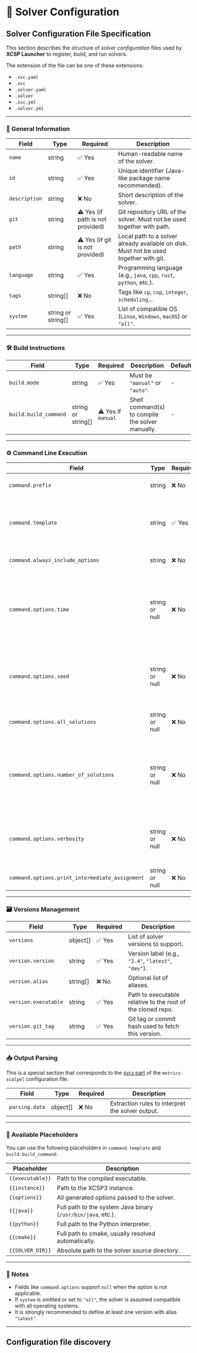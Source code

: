 # 📄 Solver Configuration


## Solver Configuration File Specification

This section describes the structure of *solver configuraiton* files used by **XCSP Launcher** to register, build, and run solvers.

The extension of the file can be one of these extensions: 

- `.xsc.yaml` 
- `.xsc` 
- `.solver.yaml` 
- `.solver`
- `.xsc.yml` 
- `.solver.yml`

---

### 🧩 General Information

| Field        | Type    | Required | Description                                                                 |
|--------------|---------|----------|-----------------------------------------------------------------------------|
| `name`       | string  | ✅ Yes   | Human-readable name of the solver.                                          |
| `id`         | string  | ✅ Yes   | Unique identifier (Java-like package name recommended).                     |
| `description`| string  | ❌ No    | Short description of the solver.                                            |
| `git` | string | ⚠️ Yes (if path is not provided) | Git repository URL of the solver. Must not be used together with path. |
| `path` | string | ⚠️ Yes (if git is not provided) | Local path to a solver already available on disk. Must not be used together with git. |
| `language`   | string  | ✅ Yes   | Programming language (e.g., `java`, `cpp`, `rust`, `python`, etc.).         |
| `tags`       | string[]| ❌ No    | Tags like `cp`, `cop`, `integer`, `scheduling`...                           |
| `system`     | string or string[] | ✅ Yes | List of compatible OS (`Linux`, `Windows`, `macOS`) or `"all"`.             |

---

### 🛠️ Build Instructions

| Field                  | Type                | Required | Description                                                | Default |
|------------------------|---------------------|----------|------------------------------------------------------------|---------|
| `build.mode`           | string              | ✅ Yes   | Must be `"manual"` or `"auto"`.                            | -       |
| `build.build_command`  | string or string[]  | ⚠️ Yes if `manual` | Shell command(s) to compile the solver manually.        | -       |

---

### ⚙️ Command Line Execution

| Field                         | Type               | Required | Description                                                                                              | Default |
|-------------------------------|--------------------|----------|----------------------------------------------------------------------------------------------------------|---------|
| `command.prefix`              | string             | ❌ No    | Prefix like `{{java}} -jar`, `{{python}}`.                                                               | ""      |
| `command.template`            | string             | ✅ Yes   | Template string with placeholders like `{{executable}} {{instance}} {{options}}`.                        | -       |
| `command.always_include_options` | string          | ❌ No    | Options appended to every call.                                                            | ""      |
| `command.options.time`        | string or null     | ❌ No    | Option to specify timeout in seconds. Placeholder: `{{value}}` integer that represents the time in seconds.                                          | null    |
| `command.options.seed`        | string or null     | ❌ No    | Option to specify the random seed.  Placeholder: `{{value}}` integer that represents the seed                                                                    | null    |
| `command.options.all_solutions` | string or null   | ❌ No    | Option to enable enumeration of all solutions.                                                           | null    |
| `command.options.number_of_solutions` | string or null | ❌ No | Option to limit number of solutions. Placeholder: `{{value}}` integer that represents the maximum number of solution.                                           | null    |
| `command.options.verbosity`   | string or null     | ❌ No    | Verbosity control. Placeholder: `{{value}}` an integer that represents the level.                                                                                     | null    |
| `command.options.print_intermediate_assignment` | string or null | ❌ No | Option to show intermediate assignment.                                                        | null    |

---

### 🗃️ Versions Management

| Field               | Type     | Required | Description                                                          |
|---------------------|----------|----------|----------------------------------------------------------------------|
| `versions`          | object[] | ✅ Yes   | List of solver versions to support.                                 |
| `version.version`   | string   | ✅ Yes   | Version label (e.g., `"2.4"`, `"latest"`, `"dev"`).                 |
| `version.alias`     | string[] | ❌ No    | Optional list of aliases.                                           |
| `version.executable`| string   | ✅ Yes   | Path to executable relative to the root of the cloned repo.         |
| `version.git_tag`   | string   | ✅ Yes   | Git tag or commit hash used to fetch this version.                  |

---

### 📥 Output Parsing

This is a special section that corresponds to the [`data` part](https://metrics.readthedocs.io/en/latest/scalpel-config.html#description-of-the-data-to-extract) of the `metrics-scalpel` configuration file. 

| Field           | Type       | Required | Description                                                                 |
|------------------|------------|----------|-----------------------------------------------------------------------------|
| `parsing.data`   | object[]   | ❌ No   | Extraction rules to interpret the solver output.                           |


---

### 🔁 Available Placeholders

You can use the following placeholders in `command.template` and `build.build_command`:

| Placeholder        | Description                                                       |
|--------------------|-------------------------------------------------------------------|
| `{{executable}}`   | Path to the compiled executable.                                  |
| `{{instance}}`     | Path to the XCSP3 instance.                                       |
| `{{options}}`      | All generated options passed to the solver.                       |
| `{{java}}`         | Full path to the system Java binary (`/usr/bin/java`, etc.).      |
| `{{python}}`       | Full path to the Python interpreter.                              |
| `{{cmake}}`        | Full path to cmake, usually resolved automatically.               |
| `{{SOLVER_DIR}}`   | Absolute path to the solver source directory.                     |

---

### 📌 Notes

- Fields like `command.options` support `null` when the option is not applicable.
- If `system` is omitted or set to `"all"`, the solver is assumed compatible with all operating systems.
- It is strongly recommended to define at least one version with alias `"latest"`.

--- 

## Configuration file discovery

